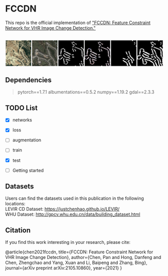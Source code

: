 # FCCDN
This repo is the official implementation of ["FCCDN: Feature Constraint Network for VHR Image Change Detection."](https://arxiv.org/abs/2105.10860)
</br>
</br>

![LEVIR_CD](images/7.png)

## Dependencies

> pytorch==1.7.1 
> albumentations==0.5.2
> numpy==1.19.2
> gdal==2.3.3


## TODO List
- [x] networks
- [x] loss
- [ ] augmentation
- [ ] train
- [x] test
- [ ] Getting started


## Datasets 
Users can find the datasets used in this publication in the following locations:  
LEVIR CD Dataset: https://justchenhao.github.io/LEVIR/  
WHU Dataset: http://gpcv.whu.edu.cn/data/building_dataset.html  


## Citation
If you find this work interesting in your research, please cite:

@article{chen2021fccdn,
  title={FCCDN: Feature Constraint Network for VHR Image Change Detection},
  author={Chen, Pan and Hong, Danfeng and Chen, Zhengchao and Yang, Xuan and Li, Baipeng and Zhang, Bing},
  journal={arXiv preprint arXiv:2105.10860},
  year={2021}
}